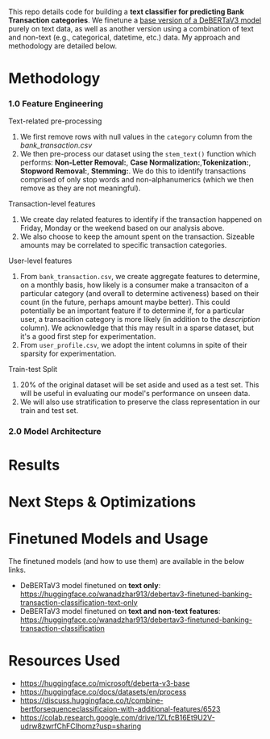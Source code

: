 This repo details code for building a **text classifier for predicting Bank Transaction categories**. We finetune a [base version of a DeBERTaV3 model](https://huggingface.co/microsoft/deberta-v3-base) purely on text data, as well as another version using a combination of text and non-text (e.g., categorical, datetime, etc.) data. My approach and methodology are detailed below.

# Methodology
### 1.0 Feature Engineering
Text-related pre-processing
1. We first remove rows with null values in the `category` column from the *bank_transaction.csv*
2. We then pre-process our dataset using the `stem_text()` function which performs: **Non-Letter Removal:**, **Case Normalization:**,**Tokenization:**, **Stopword Removal:**, **Stemming:**. We do this to identify transactions comprised of only stop words and non-alphanumerics (which we then remove as they are not meaningful).

Transaction-level features
1. We create day related features to identify if the transaction happened on Friday, Monday or the weekend based on our analysis above.
2. We also choose to keep the amount spent on the transaction. Sizeable amounts may be correlated to specific transaction categories.

User-level features  
1. From `bank_transaction.csv`, we create aggregate features to determine, on a monthly basis, how likely is a consumer make a transaciton of a particular category (and overall to determine activeness) based on their count (in the future, perhaps amount maybe better). This could potentially be an important feature if to determine if, for a particular user, a transacition category is more likely (in addition to the *description* column). We acknowledge that this may result in a sparse dataset, but it's a good first step for experimentation.
2. From `user_profile.csv`, we adopt the intent columns in spite of their sparsity for experimentation.

Train-test Split  
1. 20% of the original dataset will be set aside and used as a test set. This will be useful in evaluating our model's performance on unseen data.
2. We will also use stratification to preserve the class representation in our train and test set.

### 2.0 Model Architecture

# Results



# Next Steps & Optimizations

# Finetuned Models and Usage
The finetuned models (and how to use them) are available in the below links.

- DeBERTaV3 model finetuned on **text only**: https://huggingface.co/wanadzhar913/debertav3-finetuned-banking-transaction-classification-text-only
- DeBERTaV3 model finetuned on **text and non-text features**: https://huggingface.co/wanadzhar913/debertav3-finetuned-banking-transaction-classification

# Resources Used
- https://huggingface.co/microsoft/deberta-v3-base
- https://huggingface.co/docs/datasets/en/process
- https://discuss.huggingface.co/t/combine-bertforsequenceclassificaion-with-additional-features/6523
- https://colab.research.google.com/drive/1ZLfcB16Et9U2V-udrw8zwrfChFCIhomz?usp=sharing